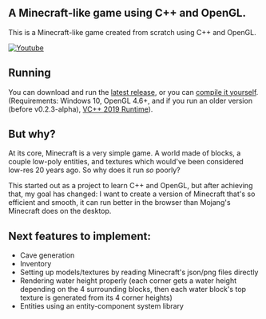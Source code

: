 ## A Minecraft-like game using C++ and OpenGL.

This is a Minecraft-like game created from scratch using C++ and OpenGL.

[![Youtube](https://img.youtube.com/vi/DtxxP2QCIko/0.jpg)](https://www.youtube.com/watch?v=DtxxP2QCIko)

## Running

You can download and run the [latest release](https://github.com/serg06/mc2/releases), or you can [compile it yourself](INSTRUCTIONS.md). (Requirements: Windows 10, OpenGL 4.6+, and if you run an older version (before v0.2.3-alpha), [VC++ 2019 Runtime](https://support.microsoft.com/en-ca/help/2977003/the-latest-supported-visual-c-downloads)).

## But why?

At its core, Minecraft is a very simple game. A world made of blocks, a couple low-poly entities, and textures which would've been considered low-res 20 years ago. So why does it run *so* poorly?

This started out as a project to learn C++ and OpenGL, but after achieving that, my goal has changed: I want to create a version of Minecraft that's so efficient and smooth, it can run better in the browser than Mojang's Minecraft does on the desktop.

## Next features to implement:

- Cave generation
- Inventory
- Setting up models/textures by reading Minecraft's json/png files directly
- Rendering water height properly (each corner gets a water height depending on the 4 surrounding blocks, then each water block's top texture is generated from its 4 corner heights)
- Entities using an entity-component system library
